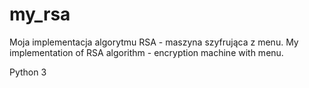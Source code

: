 # my_rsa
Moja implementacja algorytmu RSA - maszyna szyfrująca z menu. My implementation of RSA algorithm - encryption machine with menu.

Python 3
